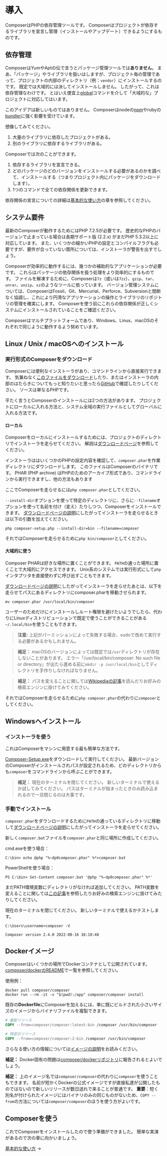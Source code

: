 # 導入

ComposerはPHPの依存管理ツールです。
Composerはプロジェクトが依存するライブラリを宣言し管理（インストールやアップデート）できるようにするものです。

## 依存管理

ComposerはYumやAptの伝で言うとパッケージ管理ツールでは**ありません**。
まあ、「パッケージ」やライブラリを扱いはしますが、プロジェクト毎の管理であって、プロジェクトの内部のディレクトリ（例：`vendor`）にインストールするのです。
既定では大域的には決してインストールしません。
したがって、これは依存管理なわけです。
とはいえ便宜上[global](03-cli.md#global)コマンドを介して「大域的な」プロジェクトに対応してはいます。

このアイデアは新しいものではありません。
Composerはnodeの[npm](https://www.npmjs.org/)やrubyの[bundler](https://bundler.io/)に強く影響を受けています。

想像してみてください。

1. 大量のライブラリに依存したプロジェクトがある。
2. 別のライブラリに依存するライブラリがある。

Composerでは次のことができます。

1. 依存するライブラリを宣言できる。
2. どのパッケージのどのバージョンをインストールする必要があるのかを調べて、インストールする（つまりプロジェクト内にパッケージをダウンロードします）。
3. 1つのコマンドで全ての依存関係を更新できます。

依存関係の宣言についての詳細は[基本的な使い方](01-basic-usage.md)の章を参照してください。

## システム要件

最新のComposerが動作するためにはPHP 7.2.5が必要です。
歴史的なPHPのバージョンで止まっている場合は長期サポート版 (2.2.x) がまだPHP 5.3.2以上に対応しています。
また、いくつかの細かいPHPの設定とコンパイルフラグも必要ですが、要件が合っていない箇所については、インストーラが警告を出すでしょう。

Composerが効率的に動作するには、幾つかの補助的なアプリケーションが必要です。
これらはパッケージの依存関係を扱う処理をより効率的にするものです。
ファイルを解凍するために、Composerは`7z`（或いは`7zz`）、`gzip`、`tar`、`unrar`、`unzip`、`xz`のようなツールに依っています。
バージョン管理システムについては、ComposerはFossil、Git、Mercurial、Perforce、Subversionと間断なく協調し、これにより円滑なアプリケーションの操作とライブラリのリポジトリの管理を確実にします。
Composerを使う前にこれらの依存関係が正しくシステムにインストールされていることをご確認ください。

Composerはマルチプラットフォームであり、Windows、Linux、macOSのそれぞれで同じように動作するよう努めています。

## Linux / Unix / macOSへのインストール

### 実行形式のComposerをダウンロード

Composerには便利なインストーラがあり、コマンドラインから直接実行できます。
気兼ねなく[このファイルをダウンロード](https://getcomposer.org/installer)したり、またはインストーラの内部のはたらきについてもっと知りたいと思ったら[GitHub](https://github.com/composer/getcomposer.org/blob/main/web/installer)で確認したりしてください。
ソースは単なるPHPです。

平たく言うとComposerのインストールには2つの方法があります。
プロジェクトにローカルに入れる方法と、システム全域の実行ファイルとしてグローバルに入れる方法です。

#### ローカル

Composerをローカルにインストールするためには、プロジェクトのディレクトリでインストーラを走らせてください。
解説は[ダウンロードページ](https://getcomposer.org/download/)を参照してください。

インストーラははいくつかのPHPの設定内容を確認して、`composer.phar`を作業ディレクトリにダウンロードします。
このファイルはComposerのバイナリです。
PHAR (PHP archive) はPHPのためのアーカイブ形式であり、コマンドラインから実行できますし、他の方法もあります

ここでComposerを走らせるには`php composer.phar`としてください。

`--install-dir`オプションを使って特定のディレクトリに、さらに`--filename`オプションを使って名前を付け（変え）たりしつつ、Composerをインストールできます。
[ダウンロードページの説明](https://getcomposer.org/download/)にしたがってインストーラを走らせるときは以下の引数を加えてください。

```shell
php composer-setup.php --install-dir=bin --filename=composer
```

それではComposerを走らせるために`php bin/composer`としてください。

#### 大域的に使う

Composer PHARは好きな場所に置くことができます。
`PATH`の通った場所に置くことで大域的にアクセスできます。
Unix系のシステムでは実行形式にして`php`インタプリタを直接使わずに呼び出すこともできます。

[ダウンロードページの説明](https://getcomposer.org/download/)にしたがってインストーラを走らせたあとは、以下を走らせてパスにあるディレクトリにcomposer.pharを移動させられます。

```shell
mv composer.phar /usr/local/bin/composer
```

ユーザーのためだけにインストールしルート権限を避けたいようでしたら、代わりにLinuxディストリビューションで既定で使うことができることがある`~/.local/bin`を使うこともできます。

> **注意:** 上記がパーミッションによって失敗する場合、sudoで改めて実行する必要があるかもしれません。

> **補足：** macOSのバージョンによっては既定では`/usr`ディレクトリが存在しないことがあります。
> エラー「/usr/local/bin/composer: No such file or directory」が出たら進める前に`mkdir -p /usr/local/bin`としてディレクトリを手作りしなければなりません。

> **補足：** パスを変えることに関しては[Wikipediaの記事](https://en.wikipedia.org/wiki/PATH_(variable))を読んだりお好みの検索エンジンに掛けてみてください。

それではComposerを走らせるために`php composer.phar`の代わりに`composer`としてください。

## Windowsへインストール

### インストーラを使う

これはComposerをマシンに用意する最も簡単な方法です。

[Composer-Setup.exe](https://getcomposer.org/Composer-Setup.exe)をダウンロードして実行してください。
最新バージョンのComposerがインストールされパスが設定されるため、どのディレクトリからも`composer`をコマンドラインから呼ぶことができます。

> **補足：** 現在のターミナルを閉じてください。
新しいターミナルで使えるか試してみてください。
パスはターミナルが始まったときのみ読み込まれるので一旦閉じるのは大事です。

### 手動でインストール

`composer.phar`をダウンロードするために`PATH`の通っているディレクトリに移動して[ダウンロードページの説明](https://getcomposer.org/download/)にしたがってインストーラを走らせてください。

新しく`composer.bat`ファイルを`composer.phar`と同じ場所に作成してください。

cmd.exeを使う場合：

```shell
C:\bin> echo @php "%~dp0composer.phar" %*>composer.bat
```

PowerShellを使う場合：

```shell
PS C:\bin> Set-Content composer.bat '@php "%~dp0composer.phar" %*'
```

まだPATH環境変数にディレクトリがなければ追加してください。
PATH変数を変えることに関しては[この記事](https://www.computerhope.com/issues/ch000549.htm)を参照したりお好みの検索エンジンに掛けてみたりしてください。

現在のターミナルを閉じてください。
新しいターミナルで使えるかテストします。

```shell
C:\Users\username>composer -V
```
```text
Composer version 2.4.0 2022-08-16 16:10:48
```

## Dockerイメージ

Composerはいくつかの場所でDockerコンテナとして公開されています。
[composer/dockerのREADME](https://github.com/composer/docker)で一覧を参照してください。

使用例：

```shell
docker pull composer/composer
docker run --rm -it -v "$(pwd):/app" composer/composer install
```

既存の**Dockerfile**にComposerを加えるには、単に既にビルドされた小さいサイズのイメージからバイナリファイルを複製できます。

```Dockerfile
# 最新リリース
COPY --from=composer/composer:latest-bin /composer /usr/bin/composer

# 特定のリリース
COPY --from=composer/composer:2-bin /composer /usr/bin/composer
```

さらなる使い方の情報については[イメージの説明](https://hub.docker.com/r/composer/composer)をお読みください。

**補足：** Docker固有の問題は[composer/dockerリポジトリ](https://github.com/composer/docker/issues)に報告されるとよいでしょう。

**補足：** 上のイメージ名では`composer/composer`の代わりに`composer`を使うこともできます。
名前が短かくDockerの公式イメージですが直接私達が公開したものではないので新しいリリースが数日送れで来ることが普通です。
**重要**：短く別名が付けられたイメージにはバイナリのみの同じものがないため、`COPY --from`の方法については`composer/composer`のほうを使う方がよいです。

## Composerを使う

これでComposerをインストールしたので使う準備ができました。
簡単な実演があるので次の章に向かいましょう。

[基本的な使い方](01-basic-usage.md) &rarr;
